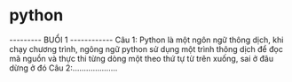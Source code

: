 # python
--------- BUỔI 1 ------------
Câu 1: Python là một ngôn ngữ thông dịch, khi chạy chương trình, ngông ngữ python sử dụng một trình thông dịch để đọc mã nguồn và thực thi từng dòng một theo thứ tự từ trên xuống, sai ở đâu dừng ở đó
Câu 2:....................
